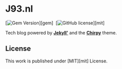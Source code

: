 # J93.nl

[![Gem Version](https://img.shields.io/gem/v/jekyll-theme-chirpy)][gem]&nbsp;
[![GitHub license](https://img.shields.io/github/license/cotes2020/chirpy-starter.svg?color=blue)][mit]

Tech blog powered by [**Jekyll'**][jekyll] and the [**Chirpy**][chirpy] theme.

## License

This work is published under [MIT][mit] License.

[chirpy]: https://github.com/cotes2020/jekyll-theme-chirpy/
[jekyll]: https://jekyllrb.com/
